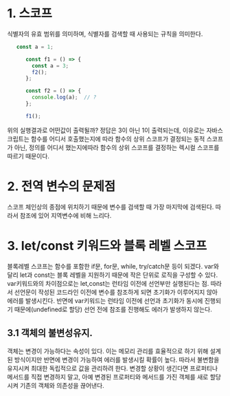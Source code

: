 


# 1. 스코프
식별자의 유효 범위를 의미하며, 식별자를 검색할 때 사용되는 규칙을 의미한다.

```js
   const a = 1;

      const f1 = () => {
        const a = 3;
        f2();
      };

      const f2 = () => {
        console.log(a);  // ?
      };

      f1();
```
위의 실행결과로 어떤값이 출력될까?
정답은 3이 아닌 1이 출력되는데, 이유로는 자바스크립트는 함수를 어디서 호출했는지에 따라 함수의 상위 스코프가 결정되는 동적 스코프가 아닌, 정의를 어디서 했는지에따라 함수의 상위 스코프를 결정하는 렉시컬 스코프를 따르기 때문이다. 

# 2. 전역 변수의 문제점
스코프 체인상의 종점에 위치하기 때문에 변수를 검색할 때 가장 마지막에 검색된다. 따라서 참조에 있어 지역변수에 비해 느리다.



# 3. let/const 키워드와 블록 레벨 스코프
블록레벨 스코프는 함수를 포함한 if문, for문, while, try/catch문 등이 되겠다.  var와 달리 let과 const는 블록 레벨을 지원하기 때문에 작은 단위로 로직을 구성할 수 있다.
var키워드와의 차이점으로는 let,const는 런타임 이전에 선언부만 실행된다는 점. 따라서 선언문이 작성된 코드라인 이전에 변수를 참조하게 되면 초기화가 이루어지지 않아 에러를 발생시킨다. 반면에 var키워드는 런타임 이전에 선언과 초기화가 동시에 진행되기 때문에(undefined로 할당) 선언 전에 참조를 진행해도 에러가 발생하지 않는다.

## 3.1 객체의 불변성유지.
객체는 변경이 가능하다는 속성이 있다. 이는 메모리 관리를 효율적으로 하기 위해 설계된 방식이지만 반면에 변경이 가능하여 에러를 발생시킬 확률이 높다. 따라서 불변함을 유지시켜 최대한 독립적으로 값을 관리하려 한다. 변경할 상황이 생긴다면  프로퍼티나 메서드를 직접 변경하지 말고, 아예 변경된 프로퍼티와 메서드를 가진 객체를 새로 할당시켜 기존의 객체와 의존성을 끊어낸다.
